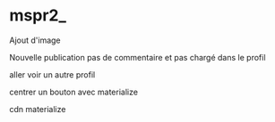 # mspr2_

Ajout d'image

Nouvelle publication pas de commentaire et pas chargé dans le profil

aller voir un autre profil

centrer un bouton avec materialize

cdn materialize